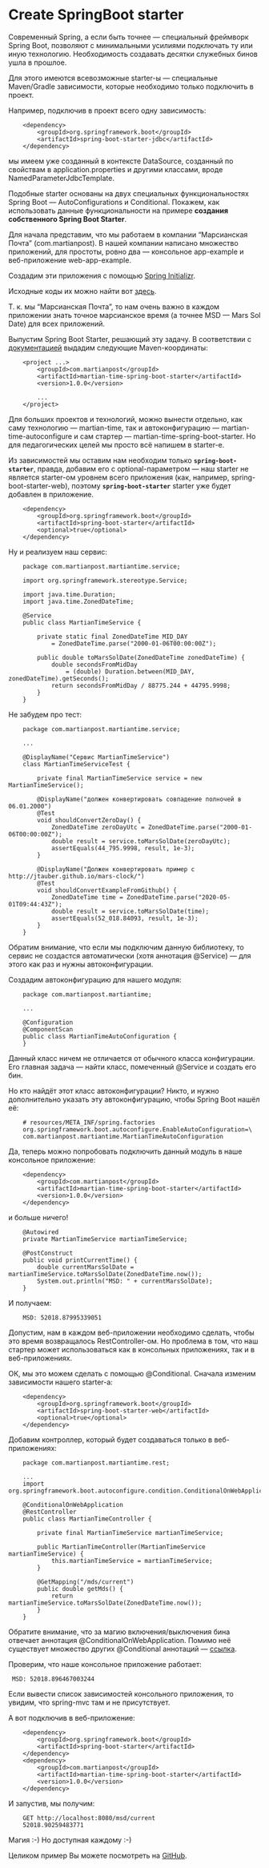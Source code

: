 # Create SpringBoot starter

Современный Spring, а если быть точнее — специальный фреймворк Spring Boot, позволяют с минимальными усилиями подключать ту или иную технологию. Необходимость создавать десятки служебных бинов ушла в прошлое.

Для этого имеются всевозможные starter-ы — специальные Maven/Gradle зависимости, которые необходимо только подключить в проект.

Например, подключив в проект всего одну зависимость:

```
    <dependency>
        <groupId>org.springframework.boot</groupId>
        <artifactId>spring-boot-starter-jdbc</artifactId>
    </dependency>
```

мы имеем уже созданный в контексте DataSource, созданный по свойствам в application.properties и другими классами, вроде NamedParameterJdbcTemplate.

Подобные starter основаны на двух специальных функциональностях Spring Boot — AutoConfigurations и Conditional. Покажем, как использовать данные функциональности на примере **создания собственного Spring Boot Starter**.

Для начала представим, что мы работаем в компании “Марсианская Почта” (com.martianpost). В нашей компании написано множество приложений, для простоты, ровно два — консольное app-example и веб-приложение web-app-example.

Создадим эти приложения с помощью [Spring Initializr](https://start.spring.io).

Исходные коды их можно найти вот [здесь](https://github.com/ydvorzhetskiy/starter-example).

Т. к. мы “Марсианская Почта”, то нам очень важно в каждом приложении знать точное марсианское время (а точнее MSD — Mars Sol Date) для всех приложений.

Выпустим Spring Boot Starter, решающий эту задачу. В соответствии с [документацией](https://docs.spring.io/spring-boot/docs/current/reference/html/spring-boot-features.html#boot-features-custom-starter-naming) выдадим следующие Maven-координаты:

```
    <project ...>
        <groupId>com.martianpost</groupId>
        <artifactId>martian-time-spring-boot-starter</artifactId>
        <version>1.0.0</version>

        ...
    </project>
```

Для больших проектов и технологий, можно вынести отдельно, как саму технологию — martian-time, так и автоконфигурацию — martian-time-autoconfigure и сам стартер — martian-time-spring-boot-starter. Но для педагогических целей мы просто всё напишем в starter-е.

Из зависимостей мы оставим нам необходим только **`spring-boot-starter`**, правда, добавим его с optional-параметром — наш starter не является starter-ом уровнем всего приложения (как, например, spring-boot-starter-web), поэтому **`spring-boot-starter`** starter уже будет добавлен в приложение.

```
    <dependency>
        <groupId>org.springframework.boot</groupId>
        <artifactId>spring-boot-starter</artifactId>
        <optional>true</optional>
    </dependency>
```

Ну и реализуем наш сервис:

```
    package com.martianpost.martiantime.service;

    import org.springframework.stereotype.Service;

    import java.time.Duration;
    import java.time.ZonedDateTime;

    @Service
    public class MartianTimeService {

        private static final ZonedDateTime MID_DAY
            = ZonedDateTime.parse("2000-01-06T00:00:00Z");

        public double toMarsSolDate(ZonedDateTime zonedDateTime) {
            double secondsFromMidDay
                = (double) Duration.between(MID_DAY, zonedDateTime).getSeconds();
            return secondsFromMidDay / 88775.244 + 44795.9998;
        }
    }
```

Не забудем про тест:

```
    package com.martianpost.martiantime.service;

    ...

    @DisplayName("Сервис MartianTimeService")
    class MartianTimeServiceTest {

        private final MartianTimeService service = new MartianTimeService();

        @DisplayName("должен конвертировать совпадение полночей в 06.01.2000")
        @Test
        void shouldConvertZeroDay() {
            ZonedDateTime zeroDayUtc = ZonedDateTime.parse("2000-01-06T00:00:00Z");
            double result = service.toMarsSolDate(zeroDayUtc);
            assertEquals(44_795.9998, result, 1e-3);
        }

        @DisplayName("Должен конвертировать пример с http://jtauber.github.io/mars-clock/")
        @Test
        void shouldConvertExampleFromGithub() {
            ZonedDateTime time = ZonedDateTime.parse("2020-05-01T09:44:43Z");
            double result = service.toMarsSolDate(time);
            assertEquals(52_018.84093, result, 1e-3);
        }
    }
```

Обратим внимание, что если мы подключим данную библиотеку, то сервис не создастcя автоматически (хотя аннотация @Service) — для этого как раз и нужны автоконфигурации.

Создадим автоконфигурацию для нашего модуля:

```
    package com.martianpost.martiantime;

    ...

    @Configuration
    @ComponentScan
    public class MartianTimeAutoConfiguration {
    }
```

Данный класс ничем не отличается от обычного класса конфигурации. Его главная задача — найти класс, помеченный @Service и создать его бин.

Но кто найдёт этот класс автоконфигурации? Никто, и нужно дополнительно указать эту автоконфигурацию, чтобы Spring Boot нашёл её:

```
    # resources/META_INF/spring.factories
    org.springframework.boot.autoconfigure.EnableAutoConfiguration=\
    com.martianpost.martiantime.MartianTimeAutoConfiguration
```

Да, теперь можно попробовать подключить данный модуль в наше консольное приложение:

```
    <dependency>
        <groupId>com.martianpost</groupId>
        <artifactId>martian-time-spring-boot-starter</artifactId>
        <version>1.0.0</version>
    </dependency>
```

и больше ничего!

```
    @Autowired
    private MartianTimeService martianTimeService;

    @PostConstruct
    public void printCurrentTime() {
        double currentMarsSolDate = martianTimeService.toMarsSolDate(ZonedDateTime.now());
        System.out.println("MSD: " + currentMarsSolDate);
    }
```

И получаем:

```
    MSD: 52018.87995339051
```

Допустим, нам в каждом веб-приложении необходимо сделать, чтобы это время возвращалось RestController-ом. Но проблема в том, что наш стартер может использоваться как в консольных приложениях, так и в веб-приложениях.

ОК, мы это можем сделать с помощью @Conditional. Сначала изменим зависимости нашего starter-а:

```
    <dependency>
        <groupId>org.springframework.boot</groupId>
        <artifactId>spring-boot-starter-web</artifactId>
        <optional>true</optional>
    </dependency>
```

Добавим контроллер, который будет создаваться только в веб-приложениях:

```
    package com.martianpost.martiantime.rest;

    ...
    import org.springframework.boot.autoconfigure.condition.ConditionalOnWebApplication;

    @ConditionalOnWebApplication
    @RestController
    public class MartianTimeController {

        private final MartianTimeService martianTimeService;

        public MartianTimeController(MartianTimeService martianTimeService) {
            this.martianTimeService = martianTimeService;
        }

        @GetMapping("/mds/current")
        public double getMds() {
            return martianTimeService.toMarsSolDate(ZonedDateTime.now());
        }
    }
```

Обратите внимание, что за магию включения/выключения бина отвечает аннотация @ConditionalOnWebApplication. Помимо неё существует множество других @Conditional аннотаций — [ссылка](https://docs.spring.io/spring-boot/docs/current/reference/htmlsingle/#boot-features-condition-annotations).

Проверим, что наше консольное приложение работает:

```
 MSD: 52018.896467003244
```

Если вывести список зависимостей консольного приложения, то увидим, что spring-mvc там и не присутствует.

А вот подключив в веб-приложение:

```
    <dependency>
        <groupId>org.springframework.boot</groupId>
        <artifactId>spring-boot-starter</artifactId>
    </dependency>
    <dependency>
        <groupId>com.martianpost</groupId>
        <artifactId>martian-time-spring-boot-starter</artifactId>
        <version>1.0.0</version>
    </dependency>
```

И запустив, мы получим:

```
    GET http://localhost:8080/msd/current
    52018.90259483771
```

Магия :-) Но доступная каждому :-)

Целиком пример Вы можете посмотреть на [GitHub](https://github.com/ydvorzhetskiy/starter-example).
